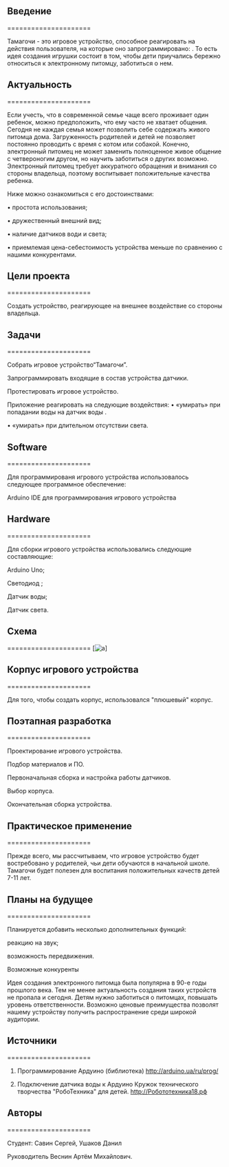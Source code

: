 

## Введение
=====================

Тамагочи  - это игровое устройство, способное реагировать на действия пользователя, на которые оно запрограммировано: . 
То есть идея создания игрушки состоит в том, чтобы дети приучались бережно относиться к электронному питомцу, заботиться о нем.  


## Актуальность
=====================

Если учесть, что в  современной семье чаще всего проживает один ребенок,  можно предположить, что ему часто не хватает общения. Сегодня не каждая семья может позволить себе содержать живого питомца дома. Загруженность родителей и детей не позволяет постоянно проводить с время с котом или собакой. Конечно, электронный питомец  не может заменить полноценное живое общение с четвероногим другом, но научить заботиться о других возможно.  Электронный питомец требует аккуратного обращения и внимания со стороны владельца, поэтому воспитывает положительные качества ребенка.

Ниже можно ознакомиться  с его достоинствами:

•	простота использования;

•	дружественный внешний вид;

•	наличие датчиков води и света;

•	приемлемая цена-себестоимость устройства меньше по сравнению с нашими конкурентами.


## Цели проекта
=====================

Создать устройство, реагирующее на внешнее воздействие со стороны владельца. 


## Задачи
=====================

Собрать игровое устройство“Тамагочи”.

Запрограммировать входящие в состав устройства датчики.

Протестировать игровое устройство.


Приложение реагировать на следующие воздействия:
•	«умирать» при попадании воды на датчик воды .

•	«умирать» при длительном отсутствии света.


## Software
=====================

Для программированя игрового устройства использовалось следующее программное обеспечение:

Arduino IDE для программирования игрового устройства



## Hardware
=====================

Для сборки игрового устройства использовались следующие составляющие:

Arduino Uno;

Светодиод ;

Датчик воды;

Датчик света.


## Схема
=====================
[![a](https://pp.userapi.com/c841421/v841421542/4f9ba/VYp_1sHnmgQ.jpg)]


## Корпус игрового устройства
=====================

Для того, чтобы создать корпус, использовался "плюшевый" корпус.


## Поэтапная разработка
=====================

Проектирование игрового устройства.

Подбор материалов и ПО.

Первоначальная сборка и настройка работы датчиков.

Выбор корпуса.

Окончательная сборка устройства.


## Практическое применение
=====================

Прежде всего, мы рассчитываем, что игровое устройство будет востребовано у родителей, чьи дети обучаются в начальной школе. Тамагочи будет полезен для воспитания положительных качеств детей 7-11 лет. 


## Планы на будущее
=====================

Планируется добавить несколько дополнительных функций:

реакцию на звук;

возможность передвижения.


Возможные конкуренты

Идея создания электронного питомца была популярна в 90-е годы прошлого века. Тем не менее актуальность создания таких устройств не пропала и сегодня. Детям нужно заботиться о питомцах, повышать уровень ответственности. Возможно ценовые преимущества позволят нашему устройству получить распространение среди широкой аудитории.


## Источники
=====================

1.	Программирование Ардуино (библиотека) http://arduino.ua/ru/prog/

2.	Подключение датчика воды к Ардуино Кружок технического творчества "РобоТехника" для детей. http://Робототехника18.рф


## Авторы
=====================

Студент: Савин Сергей, Ушаков Данил

Руководитель Веснин Артём Михайлович.
